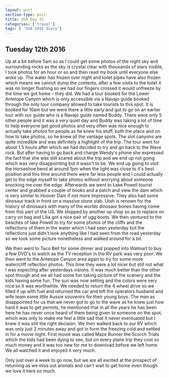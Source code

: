 ```yaml
---
layout: post
section-type: post
title: USA Day 33
categories: ['travel']
tags: [ 'USA 2016 diary']
---
```

## Tuesday 12th 2016  

Up at a bit before 5am so as I could get some photos of the night sky and surrounding rocks as the sky is crystal clear with thousands of stars visible, I took photos for an hour or so and then read my book until everyone else woke up. The water has frozen over night and toilet pipes have also frozen which means we cannot dump the contents, after a few visits to the toilet it was no longer flushing so we had our fingers crossed it would unfreeze by the time we got home – they did.
We had a tour booked for the Lower Antelope Canyon which is only accessible via a Navajo guide booked through the only tour company allowed to take tourists to this spot. It is booked for 10am but we were there a little early and got to go on an earlier tour with our guide who is a Navajo guide named Buddy. There were only 5 other people and it was a very quiet day and Buddy was taking a lot of time to help everyone get good photos and very often was nice enough to actually take photos for people as he knew his stuff, both the place and on how to take photos, so he knew all the vantage spots. The slot canyons are quite incredible and was definitely a highlight of the trip. The tour went for about 1.5 hours after which we had decided to try and go back to the Wave rock. But after having to go back and charge Wendy's phone she expressed the fact that she was still scared about the trip and we end up not going which was very disappointing but it wasn't to be. We end up going to visit the Horseshoe bend at around 1pm when the light was close to it's best position and this time around there were far less people and I could actually get to the edge myself to take photos without worrying about someone knocking me over the edge.
Afterwards we went to Lake Powell tourist center and grabbed a couple of books and a patch and view the dam which is very similar to Hoover Dam if not more impressive. They also had some dinosaur track in front on a massive stone slab. Utah is renown for the history of dinosaurs with many of the worlds dinosaur bones having come from this part of the US. We stopped by another op shop so as to replace on carry on bag and Lilia got a nice pair of ugg boots. We then ventured to the beaches of lake Powell to try for some photos of the cliffs and the reflections of them in the water which I had seen yesterday but the reflections just didn't look anything like I had seen from the road yesterday so we took some picture nonetheless and walked around for a bit.

 We then went to Taco Bell for some dinner and popped into Walmart to buy a few DVD's to watch as the TV reception in the RV park was very poor. We then went to the Antelope Canyon area again to try for some more water/cliff reflection photos. This time they were a lot nicer but still not what I was expecting after yesterdays visions. It was much better than the other spot though and we all had some fun taking picture of the scenery and the kids having some fun. The sun was now setting and the colors were very nice so it was worthwhile. We needed to return the 4 wheel drive so we filled it up with fuel and returned the car and left the operators husband and wife team some little Aussie souvenirs for their young boys. The man as disappointed for us that we never got to go to the wave as he knew just how hard it was to get permits, he mentioned that in all the years he has been here he has never once heard of them being given to someone on the spot, which was only to make me feel a little sad that it never eventuated but I knew it was still the right decision. We then walked back to our RV which was only just 2 minutes away and got in form the freezing cold and settled in for a movie night. First movie was called Maze Runner the Scorch Trials which the kids had been dying to see, but on every plane trip they cost so much money and it was too new for me to download before we left home. We all watched it and enjoyed it very much.

Only  just over a week to go now, but we are all excited at the prospect of returning as we miss out animals and can't wait to get home even though we love it here so much.
